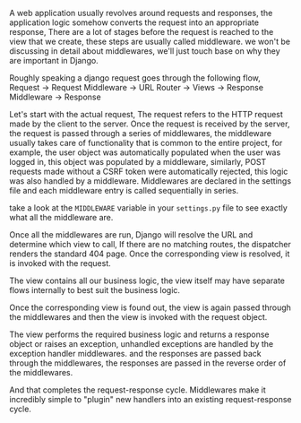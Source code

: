 A web application usually revolves around requests and responses, the application logic somehow converts the request into an appropriate response, There are a lot of stages before the request is reached to the view that we create, these steps are usually called middleware. we won't be discussing in detail about middlewares, we'll just touch base on why they are important in Django.

Roughly speaking a django request goes through the following flow,
Request -> Request Middleware -> URL Router -> Views -> Response Middleware -> Response

Let's start with the actual request, The request refers to the HTTP request made by the client to the server. Once the request is received by the server, the request is passed through a series of middlewares, the middleware usually takes care of functionality that is common to the entire project, for example, the user object was automatically populated when the user was logged in, this object was populated by a middleware, similarly, POST requests made without a CSRF token were automatically rejected, this logic was also handled by a middleware. Middlewares are declared in the settings file and each middleware entry is called sequentially in series.

take a look at the `MIDDLEWARE` variable in your `settings.py` file to see exactly what all the middleware are.

Once all the middlewares are run, Django will resolve the URL and determine which view to call, If there are no matching routes, the dispatcher renders the standard 404 page. Once the corresponding view is resolved, it is invoked with the request.

The view contains all our business logic, the view itself may have separate flows internally to best suit the business logic.

Once the corresponding view is found out, the view is again passed through the middlewares and then the view is invoked with the request object.

The view performs the required business logic and returns a response object or raises an exception, unhandled exceptions are handled by the exception handler middlewares. and the responses are passed back through the middlewares, the responses are passed in the reverse order of the middlewares.

And that completes the request-response cycle. Middlewares make it incredibly simple to "plugin" new handlers into an existing request-response cycle.
